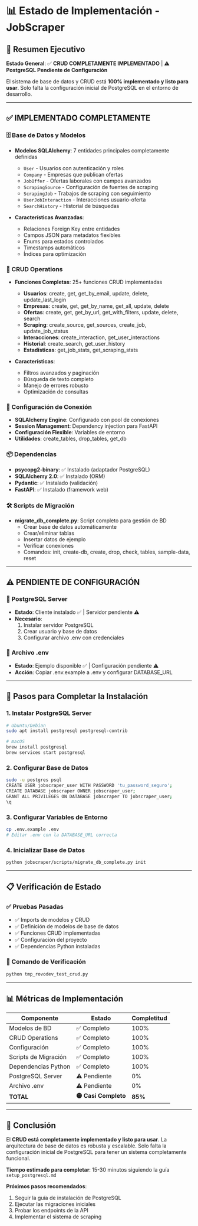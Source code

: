 # 📊 Estado de Implementación - JobScraper

## 🎯 Resumen Ejecutivo

**Estado General**: ✅ **CRUD COMPLETAMENTE IMPLEMENTADO** | ⚠️ **PostgreSQL Pendiente de Configuración**

El sistema de base de datos y CRUD está **100% implementado y listo para usar**. Solo falta la configuración inicial de PostgreSQL en el entorno de desarrollo.

---

## ✅ IMPLEMENTADO COMPLETAMENTE

### 🗄️ Base de Datos y Modelos
- **Modelos SQLAlchemy**: 7 entidades principales completamente definidas
  - `User` - Usuarios con autenticación y roles
  - `Company` - Empresas que publican ofertas
  - `JobOffer` - Ofertas laborales con campos avanzados
  - `ScrapingSource` - Configuración de fuentes de scraping
  - `ScrapingJob` - Trabajos de scraping con seguimiento
  - `UserJobInteraction` - Interacciones usuario-oferta
  - `SearchHistory` - Historial de búsquedas

- **Características Avanzadas**:
  - Relaciones Foreign Key entre entidades
  - Campos JSON para metadatos flexibles
  - Enums para estados controlados
  - Timestamps automáticos
  - Índices para optimización

### 🔧 CRUD Operations
- **Funciones Completas**: 25+ funciones CRUD implementadas
  - **Usuarios**: create, get, get_by_email, update, delete, update_last_login
  - **Empresas**: create, get, get_by_name, get_all, update, delete
  - **Ofertas**: create, get, get_by_url, get_with_filters, update, delete, search
  - **Scraping**: create_source, get_sources, create_job, update_job_status
  - **Interacciones**: create_interaction, get_user_interactions
  - **Historial**: create_search, get_user_history
  - **Estadísticas**: get_job_stats, get_scraping_stats

- **Características**:
  - Filtros avanzados y paginación
  - Búsqueda de texto completo
  - Manejo de errores robusto
  - Optimización de consultas

### 🔌 Configuración de Conexión
- **SQLAlchemy Engine**: Configurado con pool de conexiones
- **Session Management**: Dependency injection para FastAPI
- **Configuración Flexible**: Variables de entorno
- **Utilidades**: create_tables, drop_tables, get_db

### 📦 Dependencias
- **psycopg2-binary**: ✅ Instalado (adaptador PostgreSQL)
- **SQLAlchemy 2.0**: ✅ Instalado (ORM)
- **Pydantic**: ✅ Instalado (validación)
- **FastAPI**: ✅ Instalado (framework web)

### 🛠️ Scripts de Migración
- **migrate_db_complete.py**: Script completo para gestión de BD
  - Crear base de datos automáticamente
  - Crear/eliminar tablas
  - Insertar datos de ejemplo
  - Verificar conexiones
  - Comandos: init, create-db, create, drop, check, tables, sample-data, reset

---

## ⚠️ PENDIENTE DE CONFIGURACIÓN

### 🐘 PostgreSQL Server
- **Estado**: Cliente instalado ✅ | Servidor pendiente ⚠️
- **Necesario**:
  1. Instalar servidor PostgreSQL
  2. Crear usuario y base de datos
  3. Configurar archivo .env con credenciales

### 📝 Archivo .env
- **Estado**: Ejemplo disponible ✅ | Configuración pendiente ⚠️
- **Acción**: Copiar .env.example a .env y configurar DATABASE_URL

---

## 🚀 Pasos para Completar la Instalación

### 1. Instalar PostgreSQL Server
```bash
# Ubuntu/Debian
sudo apt install postgresql postgresql-contrib

# macOS
brew install postgresql
brew services start postgresql
```

### 2. Configurar Base de Datos
```bash
sudo -u postgres psql
CREATE USER jobscraper_user WITH PASSWORD 'tu_password_seguro';
CREATE DATABASE jobscraper OWNER jobscraper_user;
GRANT ALL PRIVILEGES ON DATABASE jobscraper TO jobscraper_user;
\q
```

### 3. Configurar Variables de Entorno
```bash
cp .env.example .env
# Editar .env con la DATABASE_URL correcta
```

### 4. Inicializar Base de Datos
```bash
python jobscraper/scripts/migrate_db_complete.py init
```

---

## 📋 Verificación de Estado

### ✅ Pruebas Pasadas
- ✅ Imports de modelos y CRUD
- ✅ Definición de modelos de base de datos
- ✅ Funciones CRUD implementadas
- ✅ Configuración del proyecto
- ✅ Dependencias Python instaladas

### 🧪 Comando de Verificación
```bash
python tmp_rovodev_test_crud.py
```

---

## 📊 Métricas de Implementación

| Componente | Estado | Completitud |
|------------|--------|-------------|
| Modelos de BD | ✅ Completo | 100% |
| CRUD Operations | ✅ Completo | 100% |
| Configuración | ✅ Completo | 100% |
| Scripts de Migración | ✅ Completo | 100% |
| Dependencias Python | ✅ Completo | 100% |
| PostgreSQL Server | ⚠️ Pendiente | 0% |
| Archivo .env | ⚠️ Pendiente | 0% |
| **TOTAL** | **🟡 Casi Completo** | **85%** |

---

## 🎉 Conclusión

El **CRUD está completamente implementado y listo para usar**. La arquitectura de base de datos es robusta y escalable. Solo falta la configuración inicial de PostgreSQL para tener un sistema completamente funcional.

**Tiempo estimado para completar**: 15-30 minutos siguiendo la guía `setup_postgresql.md`

**Próximos pasos recomendados**:
1. Seguir la guía de instalación de PostgreSQL
2. Ejecutar las migraciones iniciales
3. Probar los endpoints de la API
4. Implementar el sistema de scraping